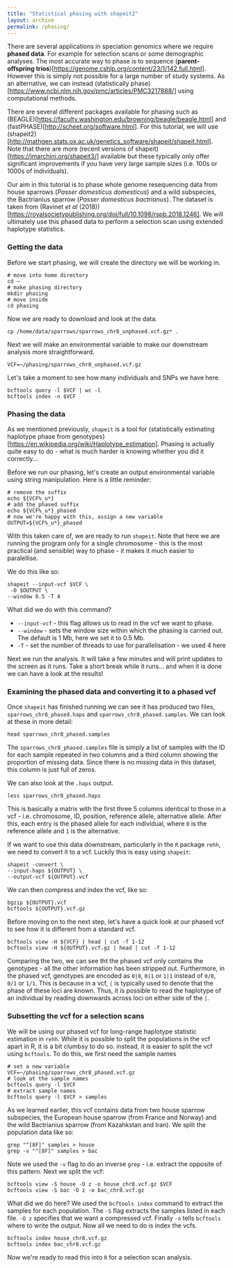 ```yaml
---
title: "Statistical phasing with shapeit2"
layout: archive
permalink: /phasing/
---
```


There are several applications in speciation genomics where we require **phased data**. For example for selection scans or some demographic analyses. The most accurate way to phase is to sequence (**parent-offspring trios**)[https://genome.cshlp.org/content/23/1/142.full.html]. However this is simply not possible for a large number of study systems. As an alternative, we can instead (statistically phase)[https://www.ncbi.nlm.nih.gov/pmc/articles/PMC3217888/] using computational methods.

There are several different packages available for phasing such as (BEAGLE)[https://faculty.washington.edu/browning/beagle/beagle.html] and (fastPHASE)[http://scheet.org/software.html]. For this tutorial, we will use (shapeit2)[http://mathgen.stats.ox.ac.uk/genetics_software/shapeit/shapeit.html]. Note that there are more (recent versions of shapeit)[https://jmarchini.org/shapeit3/] available but these typically only offer significant improvements if you have very large sample sizes (i.e. 100s or 1000s of individuals).

Our aim in this tutorial is to phase whole genome resequencing data from house sparrows (*Passer domesticus domesticus*) and a wild subspecies, the Bactrianius sparrow (*Passer domesticus bactrianus*). The dataset is taken from (Ravinet *et al* (2018))[https://royalsocietypublishing.org/doi/full/10.1098/rspb.2018.1246]. We will ultimately use this phased data to perform a selection scan using extended haplotype statistics.

### Getting the data

Before we start phasing, we will create the directory we will be working in.

```shell
# move into home directory
cd ~
# make phasing directory
mkdir phasing
# move inside
cd phasing
```

Now we are ready to download and look at the data.

```shell
cp /home/data/sparrows/sparrows_chr8_unphased.vcf.gz* .
```

Next we will make an environmental variable to make our downstream analysis more straightforward.

```shell
VCF=~/phasing/sparrows_chr8_unphased.vcf.gz
```

Let's take a moment to see how many individuals and SNPs we have here.

```shell
bcftools query -l $VCF | wc -l
bcftools index -n $VCF
```

### Phasing the data

As we mentioned previously, `shapeit` is a tool for (statistically estimating haplotype phase from genotypes)[https://en.wikipedia.org/wiki/Haplotype_estimation]. Phasing is actually quite easy to do - what is much harder is knowing whether you did it correctly...

Before we run our phasing, let's create an output environmental variable using string manipulation. Here is a little reminder:

```shell
# remove the suffix
echo ${VCF%_u*}
# add the phased suffix
echo ${VCF%_u*}_phased
# now we're happy with this, assign a new variable
OUTPUT=${VCF%_u*}_phased
```

With this taken care of, we are ready to run `shapeit`. Note that here we are running the program only for a single chromosome - this is the most practical (and sensible) way to phase - it makes it much easier to paralellise.

We do this like so:

```shell
shapeit --input-vcf $VCF \
 -O $OUTPUT \
--window 0.5 -T 4
```

What did we do with this command?

* `--input-vcf` - this flag allows us to read in the vcf we want to phase.
* `--window` - sets the window size within which the phasing is carried out. The default is 1 Mb, here we set it to 0.5 Mb.
* `-T` - set the number of threads to use for parallelisation - we used 4 here

Next we run the analysis. It will take a few minutes and will print updates to the screen as it runs. Take a short break while it runs... and when it is done we can have a look at the results!

### Examining the phased data and converting it to a phased vcf

Once `shapeit` has finished running we can see it has produced two files, `sparrows_chr8_phased.haps` and `sparrows_chr8_phased.samples`. We can look at these in more detail:

```shell
head sparrows_chr8_phased.samples
```

The `sparrows_chr8_phased.samples` file is simply a list of samples with the ID for each sample repeated in two columns and a third column showing the proportion of missing data. Since there is no missing data in this dataset, this column is just full of zeros.

We can also look at the `.haps` output.

```shell
less sparrows_chr8_phased.haps
```

This is basically a matrix with the first three 5 columns identical to those in a vcf - i.e. chromosome, ID, position, reference allele, alternative allele. After this, each entry is the phased allele for each individual, where `0` is the reference allele and `1` is the alternative.

If we want to use this data downstream, particularly in the `R` package `rehh`, we need to convert it to a vcf. Luckily this is easy using `shapeit`:

```shell
shapeit -convert \
--input-haps ${OUTPUT} \
--output-vcf ${OUTPUT}.vcf
```

We can then compress and index the vcf, like so:

```shell
bgzip ${OUTPUT}.vcf
bcftools ${OUTPUT}.vcf.gz
```

Before moving on to the next step, let's have a quick look at our phased vcf to see how it is different from a standard vcf.

```shell
bcftools view -H ${VCF} | head | cut -f 1-12
bcftools view -H ${OUTPUT}.vcf.gz | head | cut -f 1-12
```

Comparing the two, we can see tht the phased vcf only contains the genotypes - all the other information has been stripped out. Furthermore, in the phased vcf, genotypes are encoded as `0|0`, `0|1` or `1|1` instead of `0/0`, `0/1` or `1/1`. This is because in a vcf, `|` is typically used to denote that the phase of these loci are known. Thus, it is possible to read the haplotype of an individual by reading downwards across loci on either side of the `|`.

### Subsetting the vcf for a selection scans

We will be using our phased vcf for long-range haplotype statistic estimation in `rehh`. While it is possible to split the populations in the vcf apart in R, it is a bit clumbsy to do so. instead, it is easier to split the vcf using `bcftools`. To do this, we first need the sample names

```shell
# set a new variable
VCF=~/phasing/sparrows_chr8_phased.vcf.gz
# look at the sample names
bcftools query -l $VCF
# extract sample names
bcftools query -l $VCF > samples
```

As we learned earlier, this vcf contains data from two house sparrow subspecies, the European house sparrow (from France and Norway) and the wild Bactrianius sparrow (from Kazahkstan and Iran). We split the population data like so:

```shell
grep "^[8F]" samples > house
grep -v "^[8F]" samples > bac
```

Note we used the `-v` flag to do an inverse `grep` - i.e. extract the opposite of this pattern. Next we split the vcf:

```shell
bcftools view -S house -O z -o house_chr8.vcf.gz $VCF
bcftools view -S bac -O z -o bac_chr8.vcf.gz
```

What did we do here? We used the `bcftools index` command to extract the samples for each population. The `-S` flag extracts the samples listed in each file. `-O z` specifies that we want a compressed vcf. Finally `-o` tells `bcftools` where to write the output. Now all we need to do is index the vcfs.

```shell
bcftools index house_chr8.vcf.gz
bcftools index bac_chr8.vcf.gz
```

Now we're ready to read this into `R` for a selection scan analysis.
